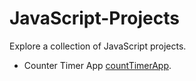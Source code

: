 # JavaScript-Projects
Explore a collection of JavaScript projects.

- Counter Timer App [countTimerApp](https://github.com/sri-ram-ravi/JavaScript-Projects/tree/main/counterDownTimer).

